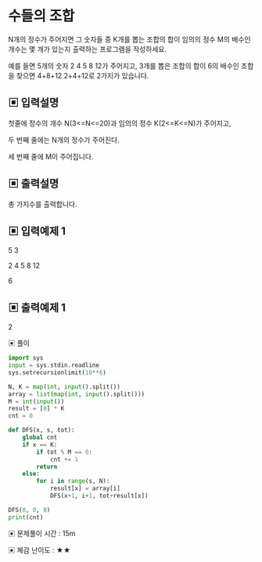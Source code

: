 # 수들의 조합

N개의 정수가 주어지면 그 숫자들 중 K개를 뽑는 조합의 합이 임의의 정수 M의 배수인 개수는 몇 개가 있는지 출력하는 프로그램을 작성하세요.

예를 들면 5개의 숫자 2 4 5 8 12가 주어지고, 3개를 뽑은 조합의 합이 6의 배수인 조합을 찾으면 4+8+12 2+4+12로 2가지가 있습니다.

## ▣ 입력설명

첫줄에 정수의 개수 N(3<=N<=20)과 임의의 정수 K(2<=K<=N)가 주어지고,

두 번째 줄에는 N개의 정수가 주어진다.

세 번째 줄에 M이 주어집니다.

## ▣ 출력설명

총 가지수를 출력합니다.

## ▣ 입력예제 1

5 3

2 4 5 8 12

6


## ▣ 출력예제 1

2

▣ 풀이

```python
import sys
input = sys.stdin.readline
sys.setrecursionlimit(10**6)

N, K = map(int, input().split())
array = list(map(int, input().split()))
M = int(input())
result = [0] * K
cnt = 0

def DFS(x, s, tot):
    global cnt
    if x == K:
        if tot % M == 0:
            cnt += 1
        return
    else:
        for i in range(s, N):
            result[x] = array[i]
            DFS(x+1, i+1, tot+result[x])

DFS(0, 0, 0)
print(cnt)
```

▣ 문제풀이 시간 : 15m

▣ 체감 난이도 : ★★
